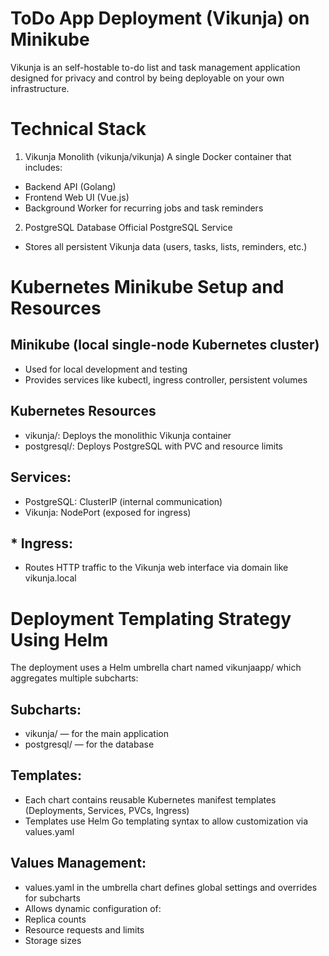 # ToDo App Deployment (Vikunja) on Minikube

Vikunja is an self-hostable to-do list and task management application designed for privacy and control by being deployable on your own infrastructure.

# Technical Stack

1. Vikunja Monolith (vikunja/vikunja)
A single Docker container that includes:
* Backend API (Golang)
* Frontend Web UI (Vue.js)
* Background Worker for recurring jobs and task reminders

2. PostgreSQL Database
Official PostgreSQL Service
* Stores all persistent Vikunja data (users, tasks, lists, reminders, etc.)

 # Kubernetes Minikube Setup and Resources
 
##  Minikube (local single-node Kubernetes cluster)
* Used for local development and testing
* Provides services like kubectl, ingress controller, persistent volumes

##  Kubernetes Resources
* vikunja/: Deploys the monolithic Vikunja container
* postgresql/: Deploys PostgreSQL with PVC and resource limits

##  Services:
* PostgreSQL: ClusterIP (internal communication)
* Vikunja: NodePort (exposed for ingress)

## * Ingress:
* Routes HTTP traffic to the Vikunja web interface via domain like vikunja.local

# Deployment Templating Strategy Using Helm
The deployment uses a Helm umbrella chart named vikunjaapp/ which aggregates multiple subcharts:
## Subcharts:
 * vikunja/ — for the main application
 * postgresql/ — for the database

## Templates:

* Each chart contains reusable Kubernetes manifest templates (Deployments, Services, PVCs, Ingress)
* Templates use Helm Go templating syntax to allow customization via values.yaml

## Values Management:

* values.yaml in the umbrella chart defines global settings and overrides for subcharts
* Allows dynamic configuration of:
* Replica counts
* Resource requests and limits
* Storage sizes

